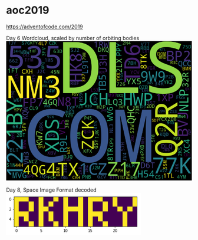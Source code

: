 # aoc2019
https://adventofcode.com/2019

Day 6 Wordcloud, scaled by number of orbiting bodies
<img src="day6.png">

Day 8, Space Image Format decoded
<img src="day8.png">
